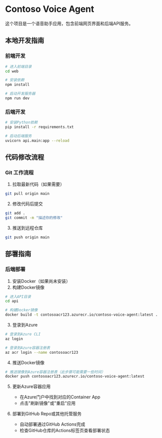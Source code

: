 # Contoso Voice Agent

这个项目是一个语音助手应用，包含前端网页界面和后端API服务。

## 本地开发指南

### 前端开发
```bash
# 进入前端目录
cd web

# 安装依赖
npm install

# 启动开发服务器
npm run dev
```

### 后端开发
```bash
# 安装Python依赖
pip install -r requirements.txt

# 启动后端服务
uvicorn api.main:app --reload
```

## 代码修改流程

### Git 工作流程

1. 拉取最新代码（如果需要）
```bash
git pull origin main
```

2. 修改代码后提交
```bash
git add .
git commit -m "描述你的修改"
```

3. 推送到远程仓库
```bash
git push origin main
```

## 部署指南

### 后端部署

1. 安装Docker（如果尚未安装）
2. 构建Docker镜像
```bash
# 进入API目录
cd api

# 构建Docker镜像
docker build -t contosoacr123.azurecr.io/contoso-voice-agent:latest .
```

3. 登录到Azure
```bash
# 登录到Azure CLI
az login

# 登录到Azure容器注册表
az acr login --name contosoacr123
```

4. 推送Docker镜像
```bash
# 推送镜像到Azure容器注册表（此步骤可能需要一些时间）
docker push contosoacr123.azurecr.io/contoso-voice-agent:latest
```

5. 更新Azure容器应用
   - 在Azure门户中找到对应的Container App
   - 点击"刷新镜像"或"重启"应用

6. 部署到GitHub Repo或其他托管服务
   - 自动部署通过GitHub Actions完成
   - 检查GitHub仓库的Actions标签页查看部署状态